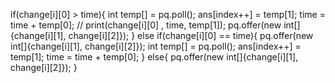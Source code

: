 if(change[i][0] > time){
int temp[] = pq.poll();
ans[index++] = temp[1];
time = time + temp[0];
// print(change[i][0] , time, temp[1]);
pq.offer(new int[]{change[i][1], change[i][2]});
}
else if(change[i][0] == time){
pq.offer(new int[]{change[i][1], change[i][2]});
int temp[] = pq.poll();
ans[index++] = temp[1];
time = time + temp[0];
}
else{
pq.offer(new int[]{change[i][1], change[i][2]});
}